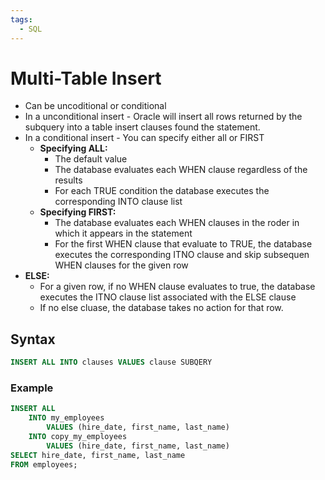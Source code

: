 ```yaml
---
tags:
  - SQL
---
```

# Multi-Table Insert
- Can be uncoditional or conditional
- In a unconditional insert - Oracle will insert all rows returned by the subquery into a table insert clauses found the statement.
- In a conditional insert - You can specify either all or FIRST
	- **Specifying ALL:**
		- The default value
		- The database evaluates each WHEN clause regardless of the results
		- For each TRUE condition the database executes the corresponding INTO clause list
	- **Specifying FIRST:**
		- The database evaluates each WHEN clauses in the roder in which it appears in the statement
		- For the first WHEN clause that evaluate to TRUE, the database executes the corresponding ITNO clause and skip subsequen WHEN clauses for the given row
- **ELSE:**
	- For a given row, if no WHEN clause evaluates to true, the database executes the ITNO clause list associated with the ELSE clause
	- If no else cluase, the database takes no action for that row.


## Syntax
```SQL
INSERT ALL INTO clauses VALUES clause SUBQERY
```

### Example
```SQL
INSERT ALL
	INTO my_employees
		VALUES (hire_date, first_name, last_name)
	INTO copy_my_employees
		VALUES (hire_date, first_name, last_name)
SELECT hire_date, first_name, last_name
FROM employees;
```

